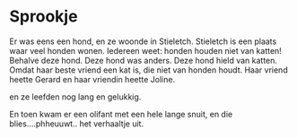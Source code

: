 # Sprookje

Er was eens een hond, en ze woonde in Stieletch.
Stieletch is een plaats waar veel honden wonen.
Iedereen weet: honden houden niet van katten!
Behalve deze hond.
Deze hond was anders.
Deze hond hield van katten.
Omdat haar beste vriend een kat is, die niet van honden houdt. 
Haar vriend heette Gerard en haar vriendin heette Joline.


en ze leefden nog lang en gelukkig.


En toen kwam er een olifant met een hele lange snuit, en die blies....phheuuwt.. het verhaaltje uit.